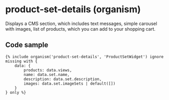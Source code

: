 # product-set-details (organism)

Displays a CMS section, which includes text messages, simple carousel with images, list of products, which you can add to your shopping cart.

## Code sample

```
{% include organism('product-set-details', 'ProductSetWidget') ignore missing with {
    data: {
        products: data.views,
        name: data.set.name,
        description: data.set.description,
        images: data.set.imageSets | default([])
    }
} only %}
```
